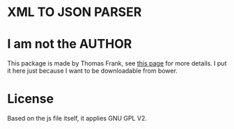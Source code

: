 XML TO JSON PARSER
==================

# I am not the AUTHOR
This package is made by Thomas Frank, see [this page](http://www.thomasfrank.se/xml_to_json.html) for more details.
I put it here just because I want to be downloadable from bower. 


# License
Based on the js file itself, it applies GNU GPL V2.
